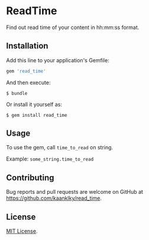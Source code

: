 # ReadTime

Find out read time of your content in hh:mm:ss format.

## Installation

Add this line to your application's Gemfile:

```ruby
gem 'read_time'
```

And then execute:

    $ bundle

Or install it yourself as:

    $ gem install read_time

## Usage

To use the gem, call `time_to_read` on string.

Example:
`some_string.time_to_read`

## Contributing

Bug reports and pull requests are welcome on GitHub at https://github.com/kaanklky/read_time.


## License

[MIT License](http://opensource.org/licenses/MIT).

